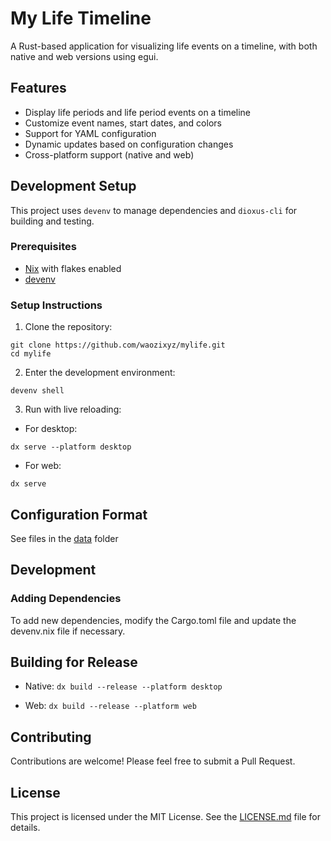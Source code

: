 # My Life Timeline

A Rust-based application for visualizing life events on a timeline, with both native and web versions using egui.

## Features

- Display life periods and life period events on a timeline
- Customize event names, start dates, and colors
- Support for YAML configuration
- Dynamic updates based on configuration changes
- Cross-platform support (native and web)

## Development Setup

This project uses `devenv` to manage dependencies and `dioxus-cli` for building and testing.

### Prerequisites

- [Nix](https://nixos.org/download.html) with flakes enabled
- [devenv](https://devenv.sh/)

### Setup Instructions

1. Clone the repository:
```
git clone https://github.com/waozixyz/mylife.git
cd mylife
```
2. Enter the development environment:
```
devenv shell
```
3. Run with live reloading:
- For desktop:
```
dx serve --platform desktop
```
- For web:
```
dx serve
```

## Configuration Format
See files in the [data](/data) folder


## Development
### Adding Dependencies
To add new dependencies, modify the Cargo.toml file and update the devenv.nix file if necessary.

## Building for Release

- Native:
```dx build --release --platform desktop```

- Web:
```dx build --release --platform web```


## Contributing
Contributions are welcome! Please feel free to submit a Pull Request.

## License
This project is licensed under the MIT License. See the [LICENSE.md](LICENSE.md) file for details.
